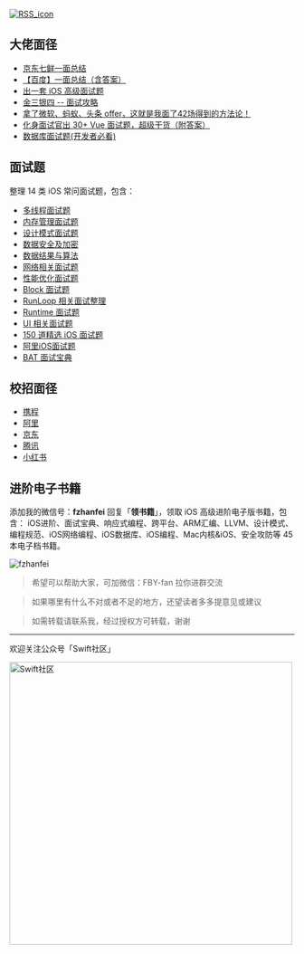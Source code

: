 [![RSS_icon](https://img.shields.io/badge/RSS-Atom-orange)](https://github.com/fanbaoying/FBYInterview-iOS/releases.atom)

## 大佬面径

* [京东七鲜一面总结](https://mp.weixin.qq.com/s/jAi3rpJ11F7GGXMTx2AFXA)
* [【百度】一面总结（含答案）](https://mp.weixin.qq.com/s/ZprPxK8NbMqpP9flmWRagg)
* [出一套 iOS 高级面试题](https://mp.weixin.qq.com/s/8aSJBDlT9ISyBJtGfzZghg)
* [金三银四 -- 面试攻略](https://mp.weixin.qq.com/s/i5lOSkeOP5xT2X0wEsqaWQ)
* [拿了微软、蚂蚁、头条 offer，这就是我面了42场得到的方法论！](https://mp.weixin.qq.com/s/RzJfssIqMcJ7E6i2nqgnIg)
* [化身面试官出 30+ Vue 面试题，超级干货（附答案）](https://mp.weixin.qq.com/s/dGoWD2kmDq44p5zkGQ2JRg)
* [数据库面试题(开发者必看)](https://mp.weixin.qq.com/s/1nG7qC4jglh_8AnT7bUSNw)

## 面试题
整理 14 类 iOS 常问面试题，包含：

* [多线程面试题](https://github.com/fanbaoying/FBYInterview-iOS/blob/main/pdf/多线程面试题.pdf)
* [内存管理面试题](https://github.com/fanbaoying/FBYInterview-iOS/blob/main/pdf/内存管理面试题.pdf)
* [设计模式面试题](https://github.com/fanbaoying/FBYInterview-iOS/blob/main/pdf/设计模式面试题.pdf)
* [数据安全及加密](https://github.com/fanbaoying/FBYInterview-iOS/blob/main/pdf/数据安全及加密.pdf)
* [数据结果与算法](https://github.com/fanbaoying/FBYInterview-iOS/blob/main/pdf/数据结构与算法.pdf)
* [网络相关面试题](https://github.com/fanbaoying/FBYInterview-iOS/blob/main/pdf/网络相关面试题.pdf)
* [性能优化面试题](https://github.com/fanbaoying/FBYInterview-iOS/blob/main/pdf/性能优化面试题.pdf)
* [Block 面试题](https://github.com/fanbaoying/FBYInterview-iOS/blob/main/pdf/Block面试题.pdf)
* [RunLoop 相关面试整理](https://github.com/fanbaoying/FBYInterview-iOS/blob/main/pdf/RunLoop%20相关面试整理.pdf)
* [Runtime 面试题](https://github.com/fanbaoying/FBYInterview-iOS/blob/main/pdf/Runtime面试题.pdf)
* [UI 相关面试题](https://github.com/fanbaoying/FBYInterview-iOS/blob/main/pdf/UI相关面试题.pdf)
* [150 道精选 iOS 面试题](https://github.com/fanbaoying/FBYInterview-iOS/blob/main/pdf/150道精选iOS面试题.pdf)
* [阿里iOS面试题](https://github.com/fanbaoying/FBYInterview-iOS/blob/main/pdf/阿里iOS面试题.pdf)
* [BAT 面试宝典](https://github.com/fanbaoying/FBYInterview-iOS/blob/main/pdf/BAT面试宝典.pdf)

## 校招面径

* [携程](https://github.com/fanbaoying/FBYInterview-iOS/blob/main/Interviews/携程面试题.md)
* [阿里](https://github.com/fanbaoying/FBYInterview-iOS/blob/main/Interviews/阿里巴巴面试题.md)
* [京东](https://github.com/fanbaoying/FBYInterview-iOS/blob/main/Interviews/京东面试题.md)
* [腾讯](https://github.com/fanbaoying/FBYInterview-iOS/blob/main/Interviews/腾讯面试题.md)
* [小红书](https://github.com/fanbaoying/FBYInterview-iOS/blob/main/Interviews/小红书面试题.md)

## 进阶电子书籍

添加我的微信号：**fzhanfei** 回复「**领书籍**」，领取 iOS 高级进阶电子版书籍，包含：
iOS进阶、面试宝典、响应式编程、跨平台、ARM汇编、LLVM、设计模式、编程规范、iOS网络编程、iOS数据库、iOS编程、Mac内核&iOS、安全攻防等 45 本电子档书籍。

![fzhanfei](https://github.com/user-attachments/assets/5748d033-eee0-4efb-b838-3fb279bac0b0)


> 希望可以帮助大家，可加微信：FBY-fan 拉你进群交流

> 如果哪里有什么不对或者不足的地方，还望读者多多提意见或建议

> 如需转载请联系我，经过授权方可转载，谢谢

***
欢迎关注公众号「Swift社区」

<img width="500" alt="Swift社区" src="https://user-images.githubusercontent.com/24238160/132703149-34121c6c-fd18-491c-a697-58a0fabf3060.png">
